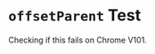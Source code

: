 # `offsetParent` Test

Checking if this fails on Chrome V101.

<offset-parent>
<offset-parent-test></offset-parent-test>
</offset-parent>
